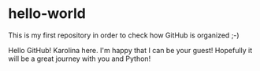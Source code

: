 # hello-world
This is my first repository in order to check how GitHub is organized ;-)

Hello GitHub! Karolina here. I'm happy that I can be your guest!
Hopefully it will be a great journey with you and Python!
